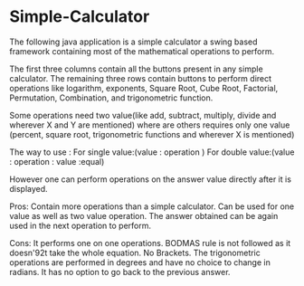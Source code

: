 # Simple-Calculator
The following java application is a simple calculator a swing based framework containing most of the mathematical operations to perform.

The first three columns contain all the buttons present in any simple calculator.
The remaining three rows contain buttons to perform direct operations like logarithm, exponents, Square Root, Cube Root, Factorial, Permutation, Combination, and trigonometric function.

Some operations need two value(like add, subtract, multiply, divide and wherever X and Y are mentioned) where are others requires only one value (percent, square root, trigonometric functions and wherever X is mentioned)

The way to use :
For single value:(value : operation )
For double value:(value : operation : value :equal)

However one can perform operations on the answer value directly after it is displayed.

Pros: 
Contain more operations than a simple calculator.
Can be used for one value as well as two value operation.
The answer obtained can be again used in the next operation to perform.

Cons:
It performs one on one operations.
BODMAS rule is not followed as it doesn\'92t take the whole equation. 
No Brackets.
The trigonometric operations are performed in degrees and have no choice to change in radians.
It has no option to go back to the previous answer.
